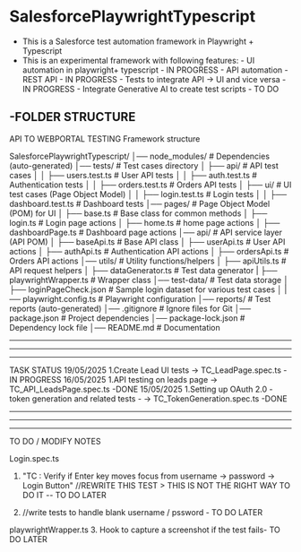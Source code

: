 # SalesforcePlaywrightTypescript

- This is a Salesforce test automation framework in Playwright + Typescript
- This is an experimental framework with following features: - UI automation in playwright+ typescript - IN PROGRESS - API automation - REST API - IN PROGRESS - Tests to integrate API -> UI and vice versa - IN PROGRESS - Integrate Generative AI to create test scripts - TO DO

## -FOLDER STRUCTURE

API TO WEBPORTAL TESTING Framework structure

SalesforcePlaywrightTypescript/
│── node_modules/ # Dependencies (auto-generated)
│── tests/ # Test cases directory
│ ├── api/ # API test cases
│ │ ├── users.test.ts # User API tests
│ │ ├── auth.test.ts # Authentication tests
│ │ ├── orders.test.ts # Orders API tests
│ ├── ui/ # UI test cases (Page Object Model)
│ │ ├── login.test.ts # Login tests
│ │ ├── dashboard.test.ts # Dashboard tests
│── pages/ # Page Object Model (POM) for UI
│ ├── base.ts # Base class for common methods
│ ├── login.ts # Login page actions
│ ├── home.ts # home page actions
│ ├── dashboardPage.ts # Dashboard page actions
│── api/ # API service layer (API POM)
│ ├── baseApi.ts # Base API class
│ ├── userApi.ts # User API actions
│ ├── authApi.ts # Authentication API actions
│ ├── ordersApi.ts # Orders API actions
│── utils/ # Utility functions/helpers
│ ├── apiUtils.ts # API request helpers
│ ├── dataGenerator.ts # Test data generator
| ├── playwrightWrapper.ts # Wrapper class
│── test-data/ # Test data storage
│ ├── loginPageCheck.json # Sample login dataset for various test cases
│
|── playwright.config.ts # Playwright configuration
│── reports/ # Test reports (auto-generated)
│── .gitignore # Ignore files for Git
│── package.json # Project dependencies
│── package-lock.json # Dependency lock file
│── README.md # Documentation

---

---

---

TASK STATUS
19/05/2025 1.Create Lead UI tests -> TC_LeadPage.spec.ts - IN PROGRESS
16/05/2025 1.API testing on leads page -> TC_API_LeadsPage.spec.ts -DONE
15/05/2025 1.Setting up OAuth 2.0 - token generation and related tests - -> TC_TokenGeneration.spec.ts -DONE

---

---

---

TO DO / MODIFY NOTES

Login.spec.ts

1.  "TC : Verify if Enter key moves focus from username -> password -> Login Button"
    //REWRITE THIS TEST > THIS IS NOT THE RIGHT WAY TO DO IT -- TO DO LATER

2.  //write tests to handle blank username / pssword - TO DO LATER

playwrightWrapper.ts 3. Hook to capture a screenshot if the test fails- TO DO LATER

